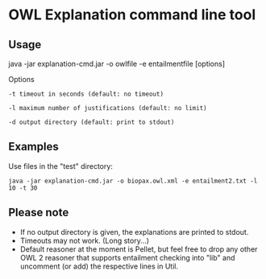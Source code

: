 # OWL Explanation command line tool

## Usage

   java -jar explanation-cmd.jar -o owlfile -e entailmentfile [options]

Options

    -t timeout in seconds (default: no timeout)

    -l maximum number of justifications (default: no limit)

    -d output directory (default: print to stdout)

## Examples
Use files in the "test" directory:

    java -jar explanation-cmd.jar -o biopax.owl.xml -e entailment2.txt -l 10 -t 30

## Please note
* If no output directory is given, the explanations are printed to stdout.
* Timeouts may not work. (Long story...)
* Default reasoner at the moment is Pellet, but feel free to drop any other OWL 2 reasoner that supports entailment checking into "lib" and uncomment (or add) the respective lines in Util.
